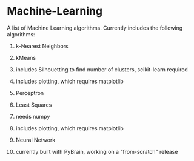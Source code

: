 # Machine-Learning

A list of Machine Learning algorithms. Currently includes the following algorithms:

1. k-Nearest Neighbors

2. kMeans

  1. includes Silhouetting to find number of clusters, scikit-learn required
  
  2. includes plotting, which requires matplotlib
 
3. Perceptron
 
4. Least Squares
 
  1. needs numpy
  
  2. includes plotting, which requires matplotlib
 
5. Neural Network
 
  1. currently built with PyBrain, working on a "from-scratch" release
